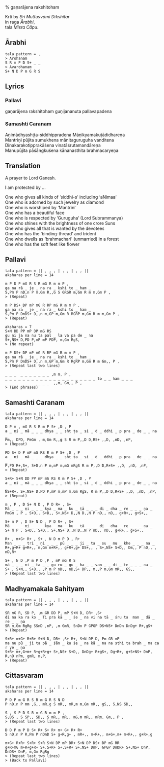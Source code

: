 % gaṇarājena rakshitoham

<script src="http://sriku.org/lib/carnot/carnot.min.js"></script>

<!-- 

Process using 

    pandoc --from=markdown --to=html5 --standalone ganarajena.md -o ganarajena.html

-->

Krti by *Sri Muttusvāmi Dīkshitar*  
in raga *Ārabhi*,  
tala *Misra Cāpu*.

<pre class="carnot_style" hidden>
notation font size = 12
notation small font size = 10
stretch = 1.1
stretch space = 0.6
</pre>

## Ārabhi

    tala pattern = ,
    > Arohanam
    S R m P D S+ _ _
    > Avarohanam
    S+ N D P m G R S

## Lyrics

### Pallavi

gaṇarājena rakshitoham guṇijananuta pallavapadena

### Samashti Caranam

Aṇimādhyashṭṭa-siddhippradena Māṇikyamakuṭādidhareṇa  
Mantriṇi pūjita sumukhena mānitaguruguha vanditena  
Dinakarakotipprakāśena vinatāśrutamandāreṇa  
Manupūjita pāśāngkuśena kānanasthita brahmacaryeṇa  

## Translation

A prayer to Lord Ganesh.

I am protected by ...

One who gives all kinds of ‘siddhi-s’ including ‘aNimaa’  
One who is adorned by such jewelry as diamond  
One who is worshiped by ‘Mantrini’  
One who has a beautiful face  
One who is respected by ‘Guruguha’ (Lord Subrammanya)  
One who shines with the brightness of one crore Suns  
One who gives all that is wanted by the devotees  
One who has the ‘binding-thread’ and trident   
One who dwells as ‘brahmachari’ (unmarried) in a forest  
One who has the soft feet like flower  


## Pallavi

    tala pattern = || , , , | , , | , , ||
    aksharas per line = 14

    m P D P mG R S R mG R m m P ,
    ga ṇa rā _ je _ na ra _ kshi to _ ham _
    S,Pm P nD,n P m,Gm R,,G S GRGR m,Gm R m m,Gm P ,
    > (Repeat)

    m P DS+ DP mP mG R RP mG R m m P ,
    ga ṇa rā _ je _ na ra _ kshi to _ ham _
    S,Pm P DnDS+ D,,n m,GP m,Gm R RGRP m,Gm R m m,Gm P ,
    > (Repeat)

    aksharas = 7
    S+N DD PP mP DP mG RS
    gu ṇi ja na nu ta pal _ la va pa de _ na
    S+,NS+ D,PD P,mP mP PDP, m,Gm RgS,
    > (No repeat)

    m P DS+ DP mP mG R RP mG R m m P ,
    ga ṇa rā _ je _ na ra _ kshi to _ ham _
    S,Pm P DnDS+ D,,n m,GP m,Gm R RgRP m,Gm R m Gm,, P ,
    > (Repeat last two lines)

    _ _ _  _ _ _ _ _ _ _ ,m m, P ,
    _ _ _ _ _ _ _ _ _ _ _ _ _ _ _ _ _ _ _ _ _ to _ _ ham _ _ _
    _ _ _  _ _ _ _ _ _ _  ,,m, Gm,, P ,
    > (End phrases)

## Samashti Caranam

    tala pattern = || , , , | , , | , , ||
    aksharas per line = 14

    D P m , mG R S R m P S+ ,D , P
    a _ ṇi _ mā _ _ _ dhya _ _ shṭ ṭa _ si _ d _ ddhi _ p pra _ de _ _ na _
    Pm,, DPD, PmGm , m,Gm R,,g S R m P,,D D,RS+ ,,D, ,nD, ,nP,
    > (Repeat)

    PD S+ D P mP mG RS R m P S+ ,D , P
    a _ ṇi _ mā _ _ _ dhya _ _ shṭ ṭa _ si _ d _ ddhi _ p pra _ de _ _ na _
    P,PD R+,S+, S+D,n P m,mP m,mG mRgS R m P,,D D,R+S+ ,,D, ,nD, ,nP,
    > (Repeat)

    S+R+ S+N DD PP mP mG RS R m P S+ ,D , P
    a _ ṇi _ mā _ _ _ dhya _ _ shṭ ṭa _ si _ d _ ddhi _ p pra _ de _ _ na _
    NS+R+, S+,NS+ D,PD P,mP m,mP m,Gm RgS, R m P,,D D,R+S+ ,,D, ,nD, ,nP,
    > (Repeat)

    m , P , D S+ N D , P D R+ , S+
    Mā _ _ _ ṇi _ _ _ kya _ ma _ ku _ ṭā _ _ _ di _ dha _ re _ _ _ ṇa _
    PmGm , P , S+D,, S+D,, S+,NS+ D,,N D,,N P nD,, nD,, g+R+,, g+S+,,

    S+ m P , D S+ N D , P D R+ , S+
    Mā _ _ _ ṇi _ _ _ kya _ ma _ ku _ ṭā _ _ _ di _ dha _ re _ _ _ ṇa _
    S+ m P , S+D,, S+D,, S+,NS+ D,,N D,,N P nD,, nD,, g+R+,, g+S+,,

    R+ , m+G+ R+ , S+ , N D m P D , R+
    Man _ _ _ tri _ ṇi _ _ _ pū _ _ _ ji _ ta _ su _ mu _ khe _ _ _ na _
    R+,g+R+ g+R+,, m,Gm m+R+,, g+R+,g+ DS+,, , S+,NS+ S+D,, Dm,, P nD,, , nD,R+

    S+ , N D ,P m P D ,P , mP mG R S
    mā _ _ _ ni _ ta _ _ gu ru _ gu _ ha _ _ van _ _ di _ te _ _ _ na _
    S+ , S+N,, S+D,, ,P m P nD,, nD,S+ DP,, m,,P m,Gm mR,, GS,,
    > (Repeat last two lines)

## Madhyamakala Sahityam

    tala pattern = || , , , | , , | , , ||
    aksharas per line = 14

    SR mG R, SD P, ,m GR DD P, mP S+N D, DR+ ,S+
    di na ka ra ko _ Ti pra kā _ _ śe _ na vi na tā _ śru ta  man _ dā _ re _ _ ṇa
    SR m,Gm RgRg SSnD ,nP, ,m GmR, SnDn P GPGP DS+NS+ DnDn DnDg+ R+,gS+
    > (Repeat)

    S+R+ m+G+ R+R+ S+N D, DR+ ,S+ R+, S+N DP D, Pm GR mP
    ma nu pū _ ji ta pā _ śān _ ku śe _ na kā _ na na sthi ta brah _ ma ca r ye _ ṇa
    S+R+ m+,G+m+ R+g+R+g+ S+,NS+ S+D,, DnDg+ R+gS+, Dg+R+, g+S+NS+ DnP, R,nD nPm, gmR, m,P,
    > (Repeat)

## Cittasvaram

    tala pattern = || , , , | , , | , , ||
    aksharas per line = 14

    P D P m G R S R m G R S N D
    P nD,n P mm ,G,, mR,g S mR,, mR,m m,Gm mR,, gS,, S,NS SD,,

    S , S P D S R m G R m m P ,
    S,DS , S SP,, SD,, S mR,, mR,, mG,m mR,, mRm, Gm,, P ,
    > (Repeat last two lines)

    D D P m P D S+ R+ S+ R+ m+ G+ R+ R+
    S nD,n P R,Pm P nDnD S+ g+R,g+ , mR+,, m+R+,, m+G+,m+ m+R+,, g+R+,g

    m+G+ R+R+ S+R+ S+R S+N DP mP DR+ S+N DP DS+ DP mG RR
    g+R+mG m+R+g+R+ S+,S+R+ S+,S+R+ S+,NS+ DnP, GPGP DnDR+ S+,NS+ DnP, DnDS+ DnP, m,Gm RgRg
    > (Repeat last two lines)
    > (Back to Pallavi)


